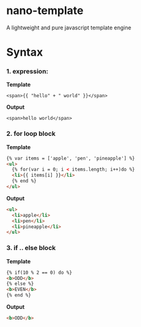 # nano-template
A lightweight and pure javascript template engine

# Syntax

### 1. expression:

  **Template**

  `<span>{{ "hello" + " world" }}</span>`

  **Output**

  `<span>hello world</span>`

### 2. for loop block

  **Template**
  ```html
  {% var items = ['apple', 'pen', 'pineapple'] %}
  <ul>
    {% for(var i = 0; i < items.length; i++)do %}
    <li>{{ items[i] }}</li>
    {% end %}
  </ul>
  ```

  **Output**
  ```html
  <ul>
    <li>apple</li>
    <li>pen</li>
    <li>pineapple</li>
  </ul>
  ```

### 3. if .. else block

  **Template**
  ```html
  {% if(10 % 2 == 0) do %}
  <b>ODD</b>
  {% else %}
  <b>EVEN</b>
  {% end %}
  ```

  **Output**
  ```html
  <b>ODD</b>
  ```
